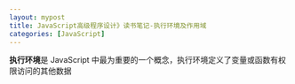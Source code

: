 ```yaml
---
layout: mypost
title: JavaScript高级程序设计》读书笔记-执行环境及作用域
categories: [JavaScript]
---
```


**执行环境**是 JavaScript 中最为重要的一个概念，执行环境定义了变量或函数有权限访问的其他数据